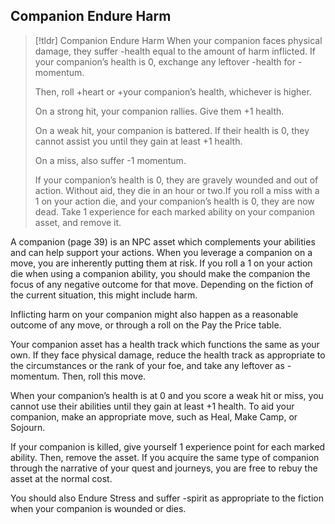 ## Companion Endure Harm
>[!tldr] Companion Endure Harm
>When your companion faces physical damage, they suffer -health equal to the amount of harm inflicted. If your companion’s health is 0, exchange any leftover -health for -momentum.
>
>Then, roll +heart or +your companion’s health, whichever is higher. 
>
>On a strong hit, your companion rallies. Give them +1 health.
>
>On a weak hit, your companion is battered. If their health is 0, they cannot assist you until they gain at least +1 health.
>
>On a miss, also suffer -1 momentum. 
>
>If your companion’s health is 0, they are gravely wounded and out of action. Without aid, they die in an hour or two.If you roll a miss with a 1 on your action die, and your companion’s health is 0, they are now dead. Take 1 experience for each marked ability on your companion asset, and remove it.

A companion (page 39) is an NPC asset which complements your abilities and can help support your actions. When you leverage a companion on a move, you are inherently putting them at risk. If you roll a 1 on your action die when using a companion ability, you should make the companion the focus of any negative outcome for that move. Depending on the fiction of the current situation, this might include harm.

Inflicting harm on your companion might also happen as a reasonable outcome of any move, or through a roll on the Pay the Price table.

Your companion asset has a health track which functions the same as your own. If they face physical damage, reduce the health track as appropriate to the circumstances or the rank of your foe, and take any leftover as -momentum. Then, roll this move.

When your companion’s health is at 0 and you score a weak hit or miss, you cannot use their abilities until they gain at least +1 health. To aid your companion, make an appropriate move, such as Heal, Make Camp, or Sojourn.

If your companion is killed, give yourself 1 experience point for each marked ability. Then, remove the asset. If you acquire the same type of companion through the narrative of your quest and journeys, you are free to rebuy the asset at the normal cost.

You should also Endure Stress and suffer -spirit as appropriate to the fiction when your companion is wounded or dies.